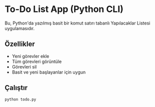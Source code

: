 # To-Do List App (Python CLI)

Bu, Python'da yazılmış basit bir komut satırı tabanlı Yapılacaklar Listesi uygulamasıdır.

## Özellikler
- Yeni görevler ekle
- Tüm görevleri görüntüle
- Görevleri sil
- Basit ve yeni başlayanlar için uygun

## Çalıştır
```bash
python todo.py
